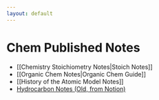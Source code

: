 ```yaml
---
layout: default
---
```


# Chem Published Notes
- [[Chemistry Stoichiometry Notes|Stoich Notes]]
- [[Organic Chem Notes|Organic Chem Guide]]
- [[History of the Atomic Model Notes]]
- [Hydrocarbon Notes (Old, from Notion)](https://occipital-kryptops-438.notion.site/Hydrocarbons-0b40bea8bb5f4ff590638601c9e3f1c8)



